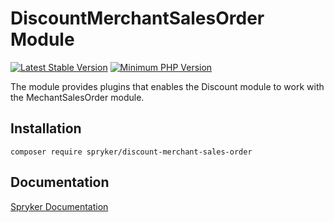 # DiscountMerchantSalesOrder Module
[![Latest Stable Version](https://poser.pugx.org/spryker/discount-merchant-sales-order/v/stable.svg)](https://packagist.org/packages/spryker/discount-merchant-sales-order)
[![Minimum PHP Version](https://img.shields.io/badge/php-%3E%3D%207.4-8892BF.svg)](https://php.net/)

The module provides plugins that enables the Discount module to work with the MechantSalesOrder module.

## Installation

```
composer require spryker/discount-merchant-sales-order
```

## Documentation

[Spryker Documentation](https://docs.spryker.com)
